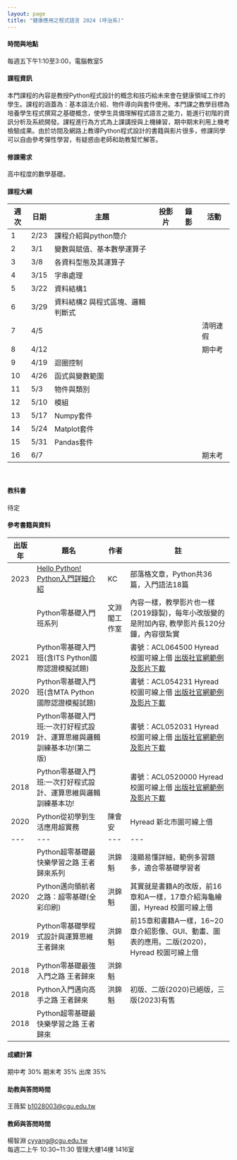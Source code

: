 ```yaml
---
layout: page
title: "健康應用之程式語言 2024 (呼治系)"
---
```

<!---
課程代碼 GT0174
開課序號 61032
-->

#### 時間與地點
每週五下午1:10至3:00，電腦教室5<br/>

#### 課程資訊
本門課程的內容是教授Python程式設計的概念和技巧給未來會在健康領域工作的學生。課程的涵蓋為：基本語法介紹、物件導向與套件使用。本門課之教學目標為培養學生程式撰寫之基礎概念，使學生具備理解程式語言之能力，能進行初階的資訊分析及系統開發。課程進行為方式為上課講授與上機練習，期中期末利用上機考檢驗成果。由於坊間及網路上教導Python程式設計的書籍與影片很多，修課同學可以自由參考彈性學習，有疑惑由老師和助教幫忙解答。

#### 修課需求
高中程度的數學基礎。

#### 課程大綱

|週次|日期   |主題                       |投影片   |錄影 | 活動 |
|--- |---   |---                        |---|---|---|
|1   |2/23  | 課程介紹與python簡介       |      |         |                              |
|2   |3/1   | 變數與賦值、基本數學運算子  |      |         |                              |
|3   |3/8   | 各資料型態及其運算子        |      |         |                              |
|4   |3/15  | 字串處理                   |      |         |                              |
|5   |3/22  | 資料結構1                   |      |         |                              |
|6   |3/29  | 資料結構2 與程式區塊、邏輯判斷式|    |         |                              |
|7   |4/5   |                           |      |         | 清明連假                       |
|8   |4/12  |                           |      |         | 期中考                        |
|9   |4/19  | 迴圈控制                   |      |         |                              |
|10  |4/26  | 函式與變數範圍              |      |         |                              |
|11  |5/3   | 物件與類別                  |      |         |                              |
|12  |5/10  | 模組                       |      |         |                              |
|13  |5/17  | Numpy套件                  |      |         |                              |
|14  |5/24  | Matplot套件                |      |         |                              |
|15  |5/31  | Pandas套件                 |      |         |                              |
|16  |6/7   |                            |      |         |  期末考                      |

<br/>

#### 教科書
待定

#### 參考書籍與資料

|出版年|題名|作者|註|
|---   |--- |---|---|
|2023 |[Hello Python! Python入門詳細介紹](https://simplelearn.tw/python-intro/)|KC|部落格文章，Python共36篇，入門語法18篇 |
||Python零基礎入門班系列|文淵閣工作室|內容一樣，教學影片也一樣(2019錄製)，每年小改版變的是附加內容, 教學影片長120分鐘，內容很紮實|
|2021 |Python零基礎入門班(含ITS Python國際認證模擬試題)|  | 書號：ACL064500 Hyread 校圖可線上借 [出版社官網範例及影片下載](https://www.gotop.com.tw/books/download.aspx?bookid=acl064500) |
|2020 |Python零基礎入門班(含MTA Python國際認證模擬試題) | | 書號：ACL054231 Hyread 校圖可線上借 [出版社官網範例及影片下載](https://www.gotop.com.tw/books/download.aspx?bookid=ACL0554231)|
|2019 |Python零基礎入門班:一次打好程式設計、運算思維與邏輯訓練基本功!(第二版) | | 書號：ACL052031 Hyread 校圖可線上借 [出版社官網範例及影片下載](https://www.gotop.com.tw/books/download.aspx?bookid=ACL052031)|
|2018 |Python零基礎入門班:一次打好程式設計、運算思維與邏輯訓練基本功! | | 書號：ACL0520000 Hyread 校圖可線上借 [出版社官網範例及影片下載](https://www.gotop.com.tw/books/download.aspx?bookid=ACL052000)|
|2020 |Python從初學到生活應用超實務         |陳會安 |Hyread 新北市圖可線上借|
|--- |--- |--- |---|
| |Python超零基礎最快樂學習之路 王者歸來系列|洪錦魁|淺顯易懂詳細，範例多習題多，適合零基礎學習者| 
|2020 |Python邁向領航者之路：超零基礎(全彩印刷)|洪錦魁|其實就是書籍A的改版，前16章和A一樣，17章介紹海龜繪圖，Hyread 校圖可線上借|
|2019 |Python零基礎學程式設計與運算思維 王者歸來|洪錦魁|前15章和書籍A一樣，16~20章介紹影像、GUI、動畫、圖表的應用。二版(2020)，Hyread 校圖可線上借| 
|2018 |Python零基礎最強入門之路 王者歸來|洪錦魁|| 
|2018 |Python入門邁向高手之路 王者歸來|洪錦魁|初版、二版(2020)已絕版，三版(2023)有售| 
|2018 |Python超零基礎最快樂學習之路 王者歸來||| 

#### 成績計算
期中考 30% 期末考 35% 出席 35%

#### 助教與答問時間
王薇絜 b1028003@cgu.edu.tw

#### 教師與答問時間
楊智淵 cyyang@cgu.edu.tw <br/>
每週二上午 10:30~11:30 管理大樓14樓 1416室<br/>


